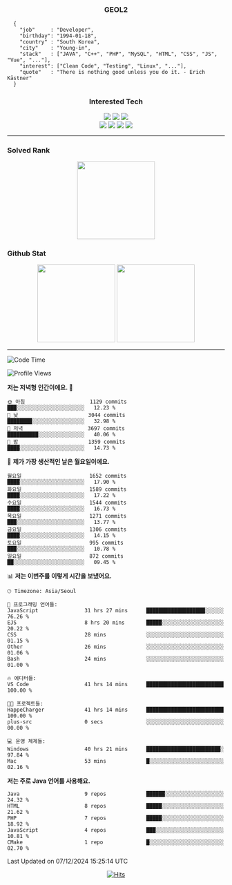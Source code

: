<div align="center">

  ### GEOL2
</div>

```
  {
    "job"     : "Developer",
    "birthday": "1994-01-18",
    "country" : "South Korea",
    "city"    : "Young-in",
    "stack"   : ["JAVA", "C++", "PHP", "MySQL", "HTML", "CSS", "JS", "Vue", "..."],
    "interest": ["Clean Code", "Testing", "Linux", "..."], 
    "quote"   : "There is nothing good unless you do it. - Erich Kästner"
  }
  ```
  
<div align="center">
  
  ### Interested Tech
  
  <img src="https://img.shields.io/badge/Laravel-F05340?style=flat-square&logo=Laravel&logoColor=white">
  <img src="https://img.shields.io/badge/SpringBoot-6DB33F?style=flat-square&logo=SpringBoot&logoColor=white">
  <img src="https://img.shields.io/badge/Express-000000?style=flat-square&logo=Express&logoColor=white">
  <br>
  <img src="https://img.shields.io/badge/Three.js-000000?style=flat-square&logo=Three.js&logoColor=white">
  <img src="https://img.shields.io/badge/JavaScript-F7DF1E?style=flat-square&logo=JavaScript&logoColor=black">
  <img src="https://img.shields.io/badge/TypeScript-007acc?style=flat-square&logo=TypeScript&logoColor=black">
  <img src="https://img.shields.io/badge/MySQL-4479A1?style=flat-square&logo=mysql&logoColor=white"><br>

</div>

------------

  ### Solved Rank
  
  <div align="center">
    <img height="180em" src="https://mazassumnida.wtf/api/v2/generate_badge?boj=geol2">
  </div>
  
  ### Github Stat 
  <div align="center">
    <img height="180em" src="https://github-readme-stats-git-masterrstaa-rickstaa.vercel.app/api?username=geol2&show_icons=true&theme=dark">
    <img height="180em" src="https://github-readme-stats-git-masterrstaa-rickstaa.vercel.app/api/top-langs/?username=geol2&show_icons=true&hide=css,scss,html&layout=compact&theme=dark&count_private=true&langs_count=8">
  </div>
  
------------

<!--START_SECTION:waka-->
![Code Time](http://img.shields.io/badge/Code%20Time-3%2C576%20hrs%206%20mins-blue)

![Profile Views](http://img.shields.io/badge/Profile%20Views-0-blue)

**저는 저녁형 인간이에요. 🦉** 

```text
🌞 아침                     1129 commits        ███░░░░░░░░░░░░░░░░░░░░░░   12.23 % 
🌆 낮　                     3044 commits        ████████░░░░░░░░░░░░░░░░░   32.98 % 
🌃 저녁                     3697 commits        ██████████░░░░░░░░░░░░░░░   40.06 % 
🌙 밤　                     1359 commits        ████░░░░░░░░░░░░░░░░░░░░░   14.73 % 
```
📅 **제가 가장 생산적인 날은 월요일이에요.** 

```text
월요일                      1652 commits        ████░░░░░░░░░░░░░░░░░░░░░   17.90 % 
화요일                      1589 commits        ████░░░░░░░░░░░░░░░░░░░░░   17.22 % 
수요일                      1544 commits        ████░░░░░░░░░░░░░░░░░░░░░   16.73 % 
목요일                      1271 commits        ███░░░░░░░░░░░░░░░░░░░░░░   13.77 % 
금요일                      1306 commits        ████░░░░░░░░░░░░░░░░░░░░░   14.15 % 
토요일                      995 commits         ███░░░░░░░░░░░░░░░░░░░░░░   10.78 % 
일요일                      872 commits         ██░░░░░░░░░░░░░░░░░░░░░░░   09.45 % 
```


📊 **저는 이번주를 이렇게 시간을 보냈어요.** 

```text
🕑︎ Timezone: Asia/Seoul

💬 프로그래밍 언어들: 
JavaScript               31 hrs 27 mins      ███████████████████░░░░░░   76.26 % 
EJS                      8 hrs 20 mins       █████░░░░░░░░░░░░░░░░░░░░   20.22 % 
CSS                      28 mins             ░░░░░░░░░░░░░░░░░░░░░░░░░   01.15 % 
Other                    26 mins             ░░░░░░░░░░░░░░░░░░░░░░░░░   01.06 % 
Bash                     24 mins             ░░░░░░░░░░░░░░░░░░░░░░░░░   01.00 % 

🔥 에디터들: 
VS Code                  41 hrs 14 mins      █████████████████████████   100.00 % 

🐱‍💻 프로젝트들: 
HappeCharger             41 hrs 14 mins      █████████████████████████   100.00 % 
plus-src                 0 secs              ░░░░░░░░░░░░░░░░░░░░░░░░░   00.00 % 

💻 운영 체제들: 
Windows                  40 hrs 21 mins      ████████████████████████░   97.84 % 
Mac                      53 mins             █░░░░░░░░░░░░░░░░░░░░░░░░   02.16 % 
```

**저는 주로 Java 언어를 사용해요.** 

```text
Java                     9 repos             ██████░░░░░░░░░░░░░░░░░░░   24.32 % 
HTML                     8 repos             █████░░░░░░░░░░░░░░░░░░░░   21.62 % 
PHP                      7 repos             █████░░░░░░░░░░░░░░░░░░░░   18.92 % 
JavaScript               4 repos             ███░░░░░░░░░░░░░░░░░░░░░░   10.81 % 
CMake                    1 repo              █░░░░░░░░░░░░░░░░░░░░░░░░   02.70 % 
```




 Last Updated on 07/12/2024 15:25:14 UTC
<!--END_SECTION:waka-->

<div align="center">
  
  [![Hits](https://hits.seeyoufarm.com/api/count/incr/badge.svg?url=https%3A%2F%2Fgithub.com%2Fgeol2&count_bg=%2379C83D&title_bg=%23555555&icon=myspace.svg&icon_color=%23E7E7E7&title=hits&edge_flat=false)](https://hits.seeyoufarm.com)
  
</div>

<!--
**Geol2/Geol2** is a ✨ _special_ ✨ repository because its `README.md` (this file) appears on your GitHub profile.

Here are some ideas to get you started:
- 🔭 I’m currently working on ...
- 🌱 I’m currently learning ...
- 👯 I’m looking to collaborate on ...
- 🤔 I’m looking for help with ...
- 💬 Ask me about ...
- 📫 How to reach me: ...
- 😄 Pronouns: ...
- ⚡ Fun fact: ...
-->
